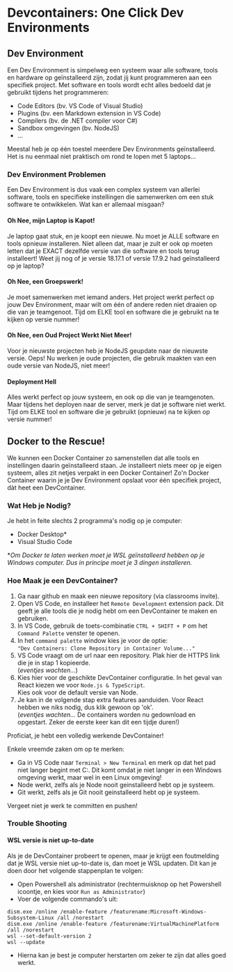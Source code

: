 # Devcontainers: One Click Dev Environments

## Dev Environment

Een Dev Environment is simpelweg een systeem waar alle software, tools en hardware op geïnstalleerd zijn, zodat jij kunt programmeren aan een specifiek project. Met software en tools wordt echt alles bedoeld dat je gebruikt tijdens het programmeren:
 - Code Editors (bv. VS Code of Visual Studio)
 - Plugins (bv. een Markdown extension in VS Code)
 - Compilers (bv. de .NET compiler voor C#)
 - Sandbox omgevingen (bv. NodeJS)
 - ...

Meestal heb je op één toestel meerdere Dev Environments geïnstalleerd. Het is nu eenmaal niet praktisch om rond te lopen met 5 laptops...

### Dev Environment Problemen

Een Dev Environment is dus vaak een complex systeem van allerlei software, tools en specifieke instellingen die samenwerken om een stuk software te ontwikkelen. Wat kan er allemaal misgaan?

#### Oh Nee, mijn Laptop is Kapot!

Je laptop gaat stuk, en je koopt een nieuwe. Nu moet je ALLE software en tools opnieuw installeren. Niet alleen dat, maar je zult er ook op moeten letten dat je EXACT dezelfde versie van die software en tools terug installeert! Weet jij nog of je versie 18.17.1 of versie 17.9.2 had geïnstalleerd op je laptop?

#### Oh Nee, een Groepswerk!

Je moet samenwerken met iemand anders. Het project werkt perfect op jouw Dev Environment, maar wilt om één of andere reden niet draaien op die van je teamgenoot. Tijd om ELKE tool en software die je gebruikt na te kijken op versie nummer! 

#### Oh Nee, een Oud Project Werkt Niet Meer!

Voor je nieuwste projecten heb je NodeJS geupdate naar de nieuwste versie. Oeps! Nu werken je oude projecten, die gebruik maakten van een oude versie van NodeJS, niet meer!

#### Deployment Hell

Alles werkt perfect op jouw systeem, en ook op die van je teamgenoten. Maar tijdens het deployen naar de server, merk je dat je software niet werkt. Tijd om ELKE tool en software die je gebruikt (opnieuw) na te kijken op versie nummer! 

## Docker to the Rescue!

We kunnen een Docker Container zo samenstellen dat alle tools en instellingen daarin geïnstalleerd staan. Je installeert niets meer op je eigen systeem, alles zit netjes verpakt in een Docker Container! Zo'n Docker Container waarin je je Dev Environment opslaat voor één specifiek project, dàt heet een DevContainer.

### Wat Heb je Nodig?

Je hebt in feite slechts 2 programma's nodig op je computer:

 - Docker Desktop*
 - Visual Studio Code

**Om Docker te laten werken moet je WSL geïnstalleerd hebben op je Windows computer. Dus in principe moet je 3 dingen installeren.*

### Hoe Maak je een DevContainer?

 1. Ga naar github en maak een nieuwe repository (via classrooms invite).
 2. Open VS Code, en installeer het `Remote Development` extension pack. Dit geeft je alle tools die je nodig hebt om een DevContainer te maken en gebruiken.
 3. In VS Code, gebruik de toets-combinatie `CTRL + SHIFT + P` om het `Command Palette` venster te openen.
 4. In het `command palette` window kies je voor de optie:  
    `"Dev Containers: Clone Repository in Container Volume..."`
 5. VS Code vraagt om de url naar een repository. Plak hier de HTTPS link die je in stap 1 kopieerde.  
    (*eventjes wachten...*)
 6. Kies hier voor de geschikte DevContainer configuratie. In het geval van React kiezen we voor `Node.js & TypeScript`.  
    Kies ook voor de default versie van Node.
 7. Je kan in de volgende stap extra features aanduiden. Voor React hebben we niks nodig, dus klik gewoon op 'ok'.  
    (*eventjes wachten...* De containers worden nu gedownload en opgestart. Zeker de eerste keer kan dit een tijdje duren!)

Proficiat, je hebt een volledig werkende DevContainer! 

Enkele vreemde zaken om op te merken:
 - Ga in VS Code naar `Terminal > New Terminal` en merk op dat het pad niet langer begint met C:\. Dit komt omdat je niet langer in een Windows omgeving werkt, maar wel in een Linux omgeving!
 - Node werkt, zelfs als je Node nooit geinstalleerd hebt op je systeem.
 - Git werkt, zelfs als je Git nooit geinstalleerd hebt op je systeem. 

Vergeet niet je werk te committen en pushen!

### Trouble Shooting

#### WSL versie is niet up-to-date

Als je de DevContainer probeert te openen, maar je krijgt een foutmelding dat je WSL versie niet up-to-date is, dan moet je WSL updaten. Dit kan je doen door het volgende stappenplan te volgen:

- Open Powershell als administrator (rechtermuisknop op het Powershell icoontje, en kies voor `Run as Administrator`)
- Voer de volgende commando's uit: 

```
dism.exe /online /enable-feature /featurename:Microsoft-Windows-Subsystem-Linux /all /norestart
dism.exe /online /enable-feature /featurename:VirtualMachinePlatform /all /norestart
wsl --set-default-version 2
wsl --update
```

- Hierna kan je best je computer herstarten om zeker te zijn dat alles goed werkt.
